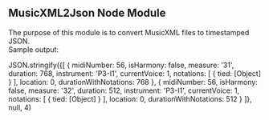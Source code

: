 <h2>MusicXML2Json Node Module</h2>

<div>The purpose of this module is to convert MusicXML files to timestamped JSON.</div>


<div>Sample output:</div>


JSON.stringify({[
{ 
  midiNumber: 56,
  isHarmony: false,
  measure: '31',
  duration: 768,
  instrument: 'P3-I1',
  currentVoice: 1,
  notations: [ { tied: [Object] } ],
  location: 0,
  durationWithNotations: 768 
},
  { 
  midiNumber: 56,
  isHarmony: false,
  measure: '32',
  duration: 512,
  instrument: 'P3-I1',
  currentVoice: 1,
  notations: [ { tied: [Object] } ],
  location: 0,
  durationWithNotations: 512
}
]}, null, 4)
